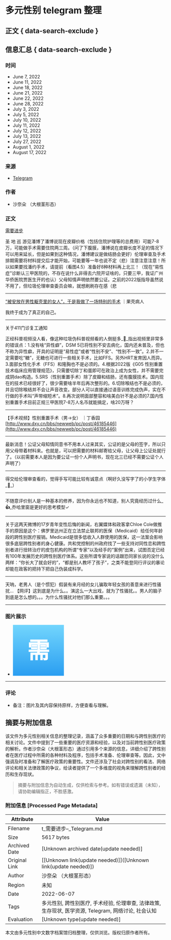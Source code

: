 # 多元性别 telegram 整理

## 正文 { data-search-exclude }


## 信息汇总 { data-search-exclude }

### 时间
- June 7, 2022
- June 11, 2022
- June 18, 2022
- June 21, 2022
- June 22, 2022
- June 28, 2022
- July 3, 2022
- July 5, 2022
- July 10, 2022
- July 11, 2022
- July 12, 2022
- July 13, 2022
- July 27, 2022
- August 1, 2022
- August 17, 2022

### 来源
- [Telegram](https://t.me/Carrots_Control_Field)

### 作者
- 沙奈朵 （大根茎形态）

### 正文
[需要进步](https://t.me/Carrots_Control_Field)

圣 地 巡 游见潘博了潘博说现在皮瓣价格（包括住院护理等的总费用）可能7-8万，可能做手术需要住院两三周。（问了下腹膜，潘博说在皮瓣长度不足的情况下可以用来延长，但是如果到这种情况，潘博建议是做结肠会更好）伦理审查及手术排期需要将材料提交后才能开始，可能要等一年也说不定（悲）注意注意注意！所以如果要找潘约手术，请提前（看图4.5）准备好8种材料再上北三！（现在“易性症”诊断认三甲医院的，不存在说什么非得去六院开证啥的，只要三甲，我证广州华侨医院贾医生开的也认）父母知情声明依然要公证。之前的2022版指导虽然说不用了，但垃圾伦理审查委员会嘛，就想刷刷存在感（悲

---

[“被安放在男性躯壳里的女人”，于是我做了一场特别的手术](https://mp.weixin.qq.com/s/qrI_G5Lz3xcp77jyFNoDMQ) ｜果壳病人

我终于成为了真正的自己。

---

关于411门诊复工通知

正经科普视频没人看，像这种垃圾伪科普视频看的人倒挺多_**👋**_​指出视频里非常多的错误点：1.没有啥“异性癖”，DSM 5已将性别不安去病化，国内还未普及，但也不称为异性癖，开具的证明是“易性症”或者“性别不安”、“性别不一致”。2.并不一定需要吃“糖”，无糖也可进行一些相关手术，比如FFS。另外HRT发育因人而异。3.面部女性化手术（FFS）和隆胸也不是必须的。4.根据2022版《G05 性别重置技术临床应用管理规范》，只需要切除丁和蛋即可在政治上成为女性，并不需要完成阴dao构造。5.SRS（性别重置手术）除了皮瓣和结肠，还有腹膜技术。国内现在的技术已经很好了，很少需要啥半年后再次整形的。6.切除喉结也不是必须的，并且切除喉结并不会让声音改变。部分人可以直接通过语音训练完成伪声，实在不行做的手术叫“声带缩短术”。8.再次说明面部整容和啥美白针不是必须的7.国内性别重置手术目前正规三甲医院7-8万人名币就能搞定，啥20万呀？

---

【手术视频】性别重置手术（男→女） ｜丁香园[http://www.dxy.cn/bbs/newweb/pc/post/46185446](http://www.dxy.cn/bbs/newweb/pc/post/46185446)

---

最新消息！公证父母知情同意书不用本人过来其实，公证的是父母的签字，所以只用父母带着材料来。也就是，可以把需要的材料邮寄给父母，让父母上公证处就行了。（以前需要本人是因为要公证一份个人声明书，现在北三已经不需要公证个人声明了）

---

得交给伦理审查看的，觉得手写可能比较有诚意点（啊好久没写字了的小学生字体_**🙈**_）

---

不随意评价别人是一种基本的修养，因为你永远也不知道，别人究竟经历过什么_**👍**_乔哈里窗是更好的思考模型✓

---

关于这两天微博的17岁青年变性后悔的新闻，右翼媒体和政客拿Chloe Cole做推手的原因是这个：佛罗里达州正在立法禁止联邦的医保（Medicaid）给任何年龄段的跨性别医疗报销。Medicaid是很多低收入人群使用的医保，这一法案会影响很多底层跨性别者的身心健康。共和党控制的州政府找了一些支持对同性恋和跨性别者进行扭转治疗的皮包机构的所谓“专家”以及经手的“案例”出来，试图否定已经有100年发展历史的跨性别医疗体系。这些所谓专家说的话跟恐同家长说的没什么两样：“你长大了就会好的”，“都是别人教坏了孩子”，之类不能登同行评议的暴论却能在政客的把持下把自己伪装成科学。

---

天呐，老男人（是个惯犯）假装有来月经的女儿骗取年轻女孩的善意来进行性骚扰... 【网评】这到底是为什么。。演这么一大出戏，就为了性骚扰。。男人的脑子到底是怎么想的。。。为什么性骚扰对他们那么重要。。。

---

### 图片展示
- ![](data:image/svg+xml;base64,PHN2ZyB3aWR0aD0iMTYwIiBoZWlnaHQ9IjE2MCIgcHJlc2VydmVBc3BlY3RSYXRpbz0ibm9uZSIgdmlld0JveD0iMCAwIDEwMCAxMDAiIHhtbG5zPSJodHRwOi8vd3d3LnczLm9yZy8yMDAwL3N2ZyI%2BPGRlZnM%2BPGxpbmVhckdyYWRpZW50IGlkPSJnIiB4MT0iMCUiIHgyPSIwJSIgeTE9IjAlIiB5Mj0iMTAwJSI%2BPHN0b3Agb2Zmc2V0PSIwJSIgc3RvcC1jb2xvcj0iIzcyZDVmZCIvPjxzdG9wIG9mZnNldD0iMTAwJSIgc3RvcC1jb2xvcj0iIzJhOWVmMSIvPjwvbGluZWFyR3JhZGllbnQ%2BPC9kZWZzPjxzdHlsZT50ZXh0e2ZvbnQ6NjAwIDQ0cHggLWFwcGxlLXN5c3RlbSxCbGlua01hY1N5c3RlbUZvbnQsJ1NlZ29lIFVJJyxSb2JvdG8sSGVsdmV0aWNhLEFyaWFsLHNhbnMtc2VyaWYsJ0FwcGxlIENvbG9yIEVtb2ppJywnU2Vnb2UgVUkgRW1vamknLCdTZWdvZSBVSSBTeW1ib2wnOy13ZWJraXQtdXNlci1zZWxlY3Q6bm9uZTt1c2VyLXNlbGVjdDpub25lfTwvc3R5bGU%2BPHJlY3Qgd2lkdGg9IjEwMCIgaGVpZ2h0PSIxMDAiIGZpbGw9InVybCgjZykiLz48dGV4dCB0ZXh0LWFuY2hvcj0ibWlkZGxlIiB4PSI1MCIgeT0iNjYiIGZpbGw9IiNmZmYiPumcgDwvdGV4dD48L3N2Zz4%3D)

---

### 评论
- 备注：图片及其内容保持原样，方便查看与理解。
<!-- tcd_original_link https://t.me/s/Carrots_Control_Field?before=2291 -->


## 摘要与附加信息

<!-- tcd_abstract -->
该文件为多元性别相关信息的整理记录，涵盖了众多重要的日期和与跨性别医疗的相关讨论。文件中提到了一些重要的医疗资源和经验，以及对当前跨性别医疗政策的解析。作者沙奈朵（大根茎形态）通过引用多个来源的信息，详细介绍了跨性别者在医疗过程中所需的各种材料及程序，包括手术准备、伦理审查等。因此，文中强调及时准备和了解医疗政策的重要性。文件还涉及了社会对跨性别的看法、网络评论和相关法律政策的争议，给读者提供了一个多维度的视角来理解跨性别者的经历和生存现状。
<!-- tcd_abstract_end -->

> 摘要与附加信息为自动生成，仅供检索与参考。如有错误或遗漏（未知），请协助编辑指正，不胜感激。

### 附加信息 [Processed Page Metadata]

| Attribute       | Value                                  |
|-----------------|----------------------------------------|
| Filename        | t_需要进步–_Telegram.md                             |
| Size            | 5617 bytes                           |
| Archived Date   | [Unknown archived date(update needed)]                             |
| Original Link   | [[Unknown link(update needed)]]([Unknown link(update needed)])                       |
| Author          | 沙奈朵 （大根茎形态）                               |
| Region          | 未知                               |
| Date            | 2022-06-07                                 |
| Tags            | 多元性别, 跨性别医疗, 手术经验, 伦理审查, 法律政策, 生存现状, 医学资源, Telegram, 网络讨论, 社会认知                                 |
| Evaluation            | [Unknown type(update needed)]                                 |
<!-- tcd_table_end -->

本文由多元性别中文数字档案馆归档整理，仅供浏览。版权归原作者所有。
